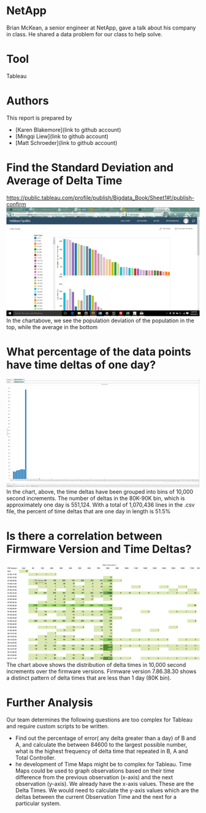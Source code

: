 # NetApp

Brian McKean, a senior engineer at NetApp, gave a talk about his company in class.
He shared a data problem for our class to help solve.

# Tool
Tableau

# Authors

This report is prepared by
* [Karen Blakemore](link to github account)
* [Mingqi Liew](link to github account)
* [Matt Schroeder](link to github account)


# Find the Standard Deviation and Average of Delta Time 

https://public.tableau.com/profile/publish/Bigdata_Book/Sheet1#!/publish-confirm
![screenshot](netapp_q2.png)
In the chartabove, we see the population deviation of the population in the top, while the average in the bottom

# What percentage of the data points have time deltas of one day?
![Screenshot](netapp_q3.png)
In the chart, above, the time deltas have been grouped into bins of 10,000 second increments. The number of deltas in the 80K-90K bin, which is approximately one day is 551,124. With a total of 1,070,436 lines in the .csv file, the percent of time deltas that are one day in length is 51.5% 

# Is there a correlation between Firmware Version and Time Deltas?
![Screenshot](netapp_q4.png)
The chart above shows the distribution of delta times in 10,000 second increments over the firmware versions. Firmware version 7.86.38.30 shows a distinct pattern of delta times that are less than 1 day (80K bin).


# Further Analysis

Our team determines the following questions are too complex for Tableau and
require custom scripts to be written.

* Find out the percentage of error( any delta greater than a day) of B and A, and calculate the between 84600 to the largest possible number, 
what is the highest frequency of delta time that repeated in B, A and Total Controller.
* he development of Time Maps might be to complex for Tableau. Time Maps could be used to graph observations based on their time difference from the previous observation (x-axis) and the next observation (y-axis). We already have the x-axis values. These are the Delta Times. We would need to calculate the y-axis values which are the deltas between the current Observation Time and the next for a particular system.

